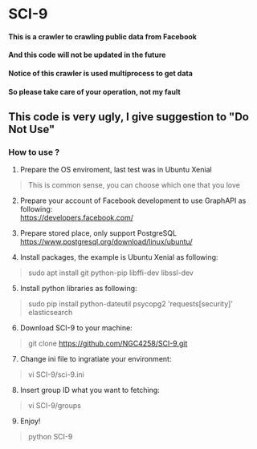 # SCI-9

#### This is a crawler to crawling public data from Facebook  
#### And this code will not be updated in the future  
#### Notice of this crawler is used multiprocess to get data  
#### So please take care of your operation, not my fault  

## This code is very ugly, I give suggestion to "Do Not Use"

### How to use ? 
1. Prepare the OS enviroment, last test was in Ubuntu Xenial  
> This is common sense, you can choose which one that you love 

2. Prepare your account of Facebook development to use GraphAPI as following:  
https://developers.facebook.com/  

3. Prepare stored place, only support PostgreSQL
  https://www.postgresql.org/download/linux/ubuntu/  

4. Install packages, the example is Ubuntu Xenial as following:  
> sudo apt install git python-pip libffi-dev libssl-dev

5. Install python libraries as following:  
> sudo pip install python-dateutil psycopg2 'requests[security]' elasticsearch  

6. Download SCI-9 to your machine:  
> git clone https://github.com/NGC4258/SCI-9.git  

7. Change ini file to ingratiate your environment:  
> vi SCI-9/sci-9.ini  

8. Insert group ID what you want to fetching:  
> vi SCI-9/groups  

9. Enjoy!  
> python SCI-9  
